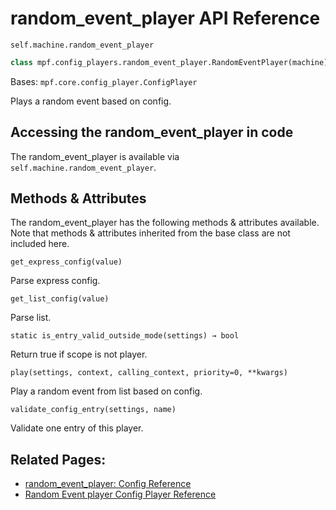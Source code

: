 # random_event_player API Reference

`self.machine.random_event_player`

``` python
class mpf.config_players.random_event_player.RandomEventPlayer(machine)
```

Bases: `mpf.core.config_player.ConfigPlayer`

Plays a random event based on config.

## Accessing the random_event_player in code

The random_event_player is available via `self.machine.random_event_player`.

## Methods & Attributes

The random_event_player has the following methods & attributes available. Note that methods & attributes inherited from the base class are not included here.

`get_express_config(value)`

Parse express config.

`get_list_config(value)`

Parse list.

`static is_entry_valid_outside_mode(settings) → bool`

Return true if scope is not player.

`play(settings, context, calling_context, priority=0, **kwargs)`

Play a random event from list based on config.

`validate_config_entry(settings, name)`

Validate one entry of this player.

## Related Pages:

* [random_event_player: Config Reference](../../../config/random_event_player.md)
* [Random Event player Config Player Reference](../../../config_players/random_event_player.md)
